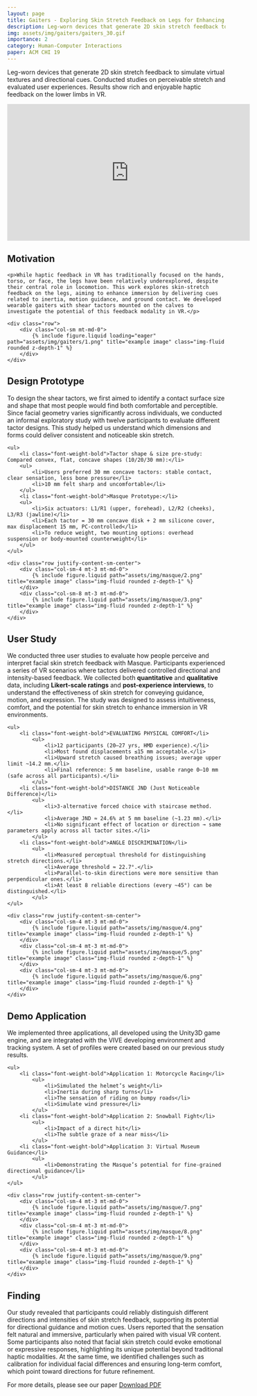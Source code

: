 ```yaml
---
layout: page
title: Gaiters - Exploring Skin Stretch Feedback on Legs for Enhancing Virtual Reality Experiences
description: Leg-worn devices that generate 2D skin stretch feedback to simulate virtual textures and directional cues. Conducted studies on perceivable stretch and evaluated user experiences. Results show rich and enjoyable haptic feedback on the lower limbs in VR.
img: assets/img/gaiters/gaiters_30.gif
importance: 2
category: Human-Computer Interactions
paper: ACM CHI 19
---
```


Leg-worn devices that generate 2D skin stretch feedback to simulate virtual textures and directional cues. Conducted studies on perceivable stretch and evaluated user experiences. Results show rich and enjoyable haptic feedback on the lower limbs in VR.

<div class="embed-responsive embed-responsive-16by9 mb-3">
    <iframe width="560" height="315" src="https://www.youtube.com/embed/ZZ0PffUZP70?si=Iht25dGNNinJQtlq" title="YouTube video player" frameborder="0" allow="accelerometer; autoplay; clipboard-write; encrypted-media; gyroscope; picture-in-picture; web-share" referrerpolicy="strict-origin-when-cross-origin" allowfullscreen></iframe>
</div>

<!-- Motivation -->
<div>
    <h2 class="mt-5 font-weight-bold">Motivation</h2>

    <p>While haptic feedback in VR has traditionally focused on the hands, torso, or face, the legs have been relatively underexplored, despite their central role in locomotion. This work explores skin-stretch feedback on the legs, aiming to enhance immersion by delivering cues related to inertia, motion guidance, and ground contact. We developed wearable gaiters with shear tactors mounted on the calves to investigate the potential of this feedback modality in VR.</p>

    <div class="row">
        <div class="col-sm mt-md-0">
            {% include figure.liquid loading="eager" path="assets/img/gaiters/1.png" title="example image" class="img-fluid rounded z-depth-1" %}
        </div>
    </div>
</div>

<!-- Design -->
<div>
    <h2 class="mt-5 font-weight-bold">Design Prototype</h2>
    <p>To design the shear tactors, we first aimed to identify a contact surface size and shape that most people would find both comfortable and perceptible. Since facial geometry varies significantly across individuals, we conducted an informal exploratory study with twelve participants to evaluate different tactor designs. This study helped us understand which dimensions and forms could deliver consistent and noticeable skin stretch.</p>

    <ul>
        <li class="font-weight-bold">Tactor shape & size pre-study: Compared convex, flat, concave shapes (10/20/30 mm):</li>
        <ul>
            <li>Users preferred 30 mm concave tactors: stable contact, clear sensation, less bone pressure</li>
            <li>10 mm felt sharp and uncomfortable</li>
        </ul>
        <li class="font-weight-bold">Masque Prototype:</li>
        <ul>
            <li>Six actuators: L1/R1 (upper, forehead), L2/R2 (cheeks), L3/R3 (jawline)</li>
            <li>Each tactor = 30 mm concave disk + 2 mm silicone cover, max displacement 15 mm, PC-controlled</li>
            <li>To reduce weight, two mounting options: overhead suspension or body-mounted counterweight</li>
        </ul>
    </ul>

    <div class="row justify-content-sm-center">
        <div class="col-sm-4 mt-3 mt-md-0">
            {% include figure.liquid path="assets/img/masque/2.png" title="example image" class="img-fluid rounded z-depth-1" %}
        </div>
        <div class="col-sm-8 mt-3 mt-md-0">
            {% include figure.liquid path="assets/img/masque/3.png" title="example image" class="img-fluid rounded z-depth-1" %}
        </div>
    </div>
</div>

<!-- User Study -->
<div>
    <h2 class="mt-5 font-weight-bold">User Study</h2>
    <p>We conducted three user studies to evaluate how people perceive and interpret facial skin stretch feedback with Masque. Participants experienced a series of VR scenarios where tactors delivered controlled directional and intensity-based feedback. We collected both <b>quantitative</b> and <b>qualitative</b> data, including <b>Likert-scale ratings</b> and <b>post-experience interviews</b>, to understand the effectiveness of skin stretch for conveying guidance, motion, and expression. The study was designed to assess intuitiveness, comfort, and the potential for skin stretch to enhance immersion in VR environments.</p>

    <ul>
        <li class="font-weight-bold">EVALUATING PHYSICAL COMFORT</li>
            <ul>
                <li>12 participants (20–27 yrs, HMD experience).</li>
                <li>Most found displacements ≤15 mm acceptable.</li>
                <li>Upward stretch caused breathing issues; average upper limit ~14.2 mm.</li>
                <li>Final reference: 5 mm baseline, usable range 0–10 mm (safe across all participants).</li>
            </ul>
        <li class="font-weight-bold">DISTANCE JND (Just Noticeable Difference)</li>
            <ul>
                <li>3-alternative forced choice with staircase method.</li>
                <li>Average JND ≈ 24.6% at 5 mm baseline (~1.23 mm).</li>
                <li>No significant effect of location or direction → same parameters apply across all tactor sites.</li>
            </ul>
        <li class="font-weight-bold">ANGLE DISCRIMINATION</li>
            <ul>
                <li>Measured perceptual threshold for distinguishing stretch directions.</li>
                <li>Average threshold ≈ 22.7°.</li>
                <li>Parallel-to-skin directions were more sensitive than perpendicular ones.</li>
                <li>At least 8 reliable directions (every ~45°) can be distinguished.</li>
            </ul>
    </ul>

    <div class="row justify-content-sm-center">
        <div class="col-sm-4 mt-3 mt-md-0">
            {% include figure.liquid path="assets/img/masque/4.png" title="example image" class="img-fluid rounded z-depth-1" %}
        </div>
        <div class="col-sm-4 mt-3 mt-md-0">
            {% include figure.liquid path="assets/img/masque/5.png" title="example image" class="img-fluid rounded z-depth-1" %}
        </div>
        <div class="col-sm-4 mt-3 mt-md-0">
            {% include figure.liquid path="assets/img/masque/6.png" title="example image" class="img-fluid rounded z-depth-1" %}
        </div>
    </div>
</div>


<!-- Demo Application -->
<div>
    <h2 class="mt-5 font-weight-bold">Demo Application</h2>
    <p>We implemented three applications, all developed using the Unity3D game engine, and are integrated with the VIVE developing environment and tracking system. A set of profiles were created based on our previous study results.</p>

    <ul>
        <li class="font-weight-bold">Application 1: Motorcycle Racing</li>
            <ul>
                <li>Simulated the helmet’s weight</li>
                <li>Inertia during sharp turns</li>
                <li>The sensation of riding on bumpy roads</li>
                <li>Simulate wind pressure</li>
            </ul>
        <li class="font-weight-bold">Application 2: Snowball Fight</li>
            <ul>
                <li>Impact of a direct hit</li>
                <li>The subtle graze of a near miss</li>
            </ul>
        <li class="font-weight-bold">Application 3: Virtual Museum Guidance</li>
            <ul>
                <li>Demonstrating the Masque’s potential for fine-grained directional guidance</li>
            </ul>
    </ul>

    <div class="row justify-content-sm-center">
        <div class="col-sm-4 mt-3 mt-md-0">
            {% include figure.liquid path="assets/img/masque/7.png" title="example image" class="img-fluid rounded z-depth-1" %}
        </div>
        <div class="col-sm-4 mt-3 mt-md-0">
            {% include figure.liquid path="assets/img/masque/8.png" title="example image" class="img-fluid rounded z-depth-1" %}
        </div>
        <div class="col-sm-4 mt-3 mt-md-0">
            {% include figure.liquid path="assets/img/masque/9.png" title="example image" class="img-fluid rounded z-depth-1" %}
        </div>
    </div>
</div>

<!-- Finding -->
<div>
    <h2 class="mt-5 font-weight-bold">Finding</h2>
    <p>Our study revealed that participants could reliably distinguish different directions and intensities of skin stretch feedback, supporting its potential for directional guidance and motion cues. Users reported that the sensation felt natural and immersive, particularly when paired with visual VR content. Some participants also noted that facial skin stretch could evoke emotional or expressive responses, highlighting its unique potential beyond traditional haptic modalities. At the same time, we identified challenges such as calibration for individual facial differences and ensuring long-term comfort, which point toward directions for future refinement.</p>
</div>

<div>
    <p>For more details, please see our paper
        <a href="/assets/papers/Masque.pdf" class="btn-no-shadow btn btn-sm btn-outline-primary ml-1 ml-md-4 mt-1" target="_blank">
        <i class="fa-solid fa-file-pdf"></i> Download PDF
        </a>
    </p>
</div>
